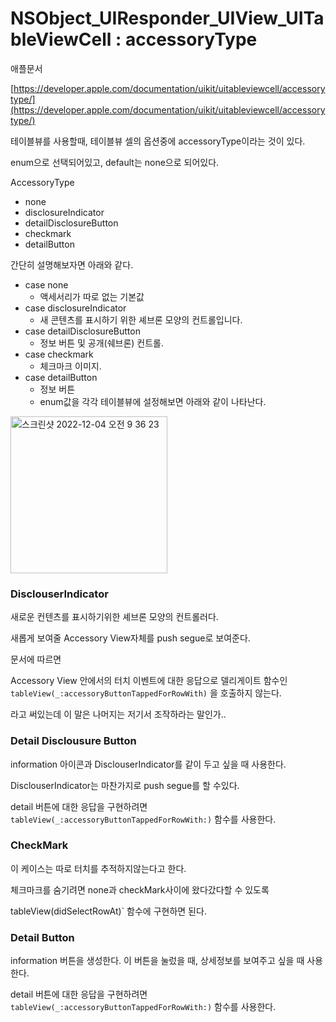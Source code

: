 # NSObject_UIResponder_UIView_UITableViewCell : accessoryType

애플문서

[https://developer.apple.com/documentation/uikit/uitableviewcell/accessorytype/](https://developer.apple.com/documentation/uikit/uitableviewcell/accessorytype/)

테이블뷰를 사용할때, 테이블뷰 셀의 옵션중에 accessoryType이라는 것이 있다.

enum으로 선택되어있고, default는 none으로 되어있다.

AccessoryType

- none
- disclosureIndicator
- detailDisclosureButton
- checkmark
- detailButton

간단히 설명해보자면 아래와 같다.

- case none
  - 액세서리가 따로 없는 기본값
- case disclosureIndicator
  - 새 콘텐츠를 표시하기 위한 셰브론 모양의 컨트롤입니다.
- case detailDisclosureButton
  - 정보 버튼 및 공개(쉐브론) 컨트롤.
- case checkmark
  - 체크마크 이미지.
- case detailButton
  - 정보 버튼
  - enum값을 각각 테이블뷰에 설정해보면 아래와 같이 나타난다.


<img width="251" alt="스크린샷 2022-12-04 오전 9 36 23" src="https://user-images.githubusercontent.com/76529148/205469300-0b4eb7f8-c55a-4378-a2f8-06f2c46386cb.png">


### DisclouserIndicator

새로운 컨텐츠를 표시하기위한 셰브론 모양의 컨트롤러다.

새롭게 보여줄 Accessory View자체를 push segue로 보여준다.

문서에 따르면 

Accessory View 안에서의 터치 이벤트에 대한 응답으로 델리게이트 함수인`tableView(_:accessoryButtonTappedForRowWith)`  을 호출하지 않는다. 

 
라고 써있는데 이 말은 나머지는 저기서 조작하라는 말인가..

### Detail Disclousure Button

information 아이콘과 DisclouserIndicator를 같이 두고 싶을 때 사용한다.

DisclouserIndicator는 마찬가지로 push segue를 할 수있다. 

detail 버튼에 대한 응답을 구현하려면 `tableView(_:accessoryButtonTappedForRowWith:)` 함수를 사용한다.

### CheckMark

이 케이스는 따로 터치를 추적하지않는다고 한다. 

체크마크를 숨기려면 none과 checkMark사이에 왔다갔다할 수 있도록

tableView(didSelectRowAt)` 함수에 구현하면 된다.

### Detail Button

information 버튼을 생성한다. 이 버튼을 눌렀을 때, 상세정보를 보여주고 싶을 때 사용한다.

detail 버튼에 대한 응답을 구현하려면 `tableView(_:accessoryButtonTappedForRowWith:)` 함수를 사용한다.
